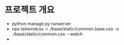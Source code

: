 # 프로젝트 개요
- python manage.py runserver
- npx tailwindcss -i ./base/static/common.base.css -o ./base/static/common.css --watch
- 
